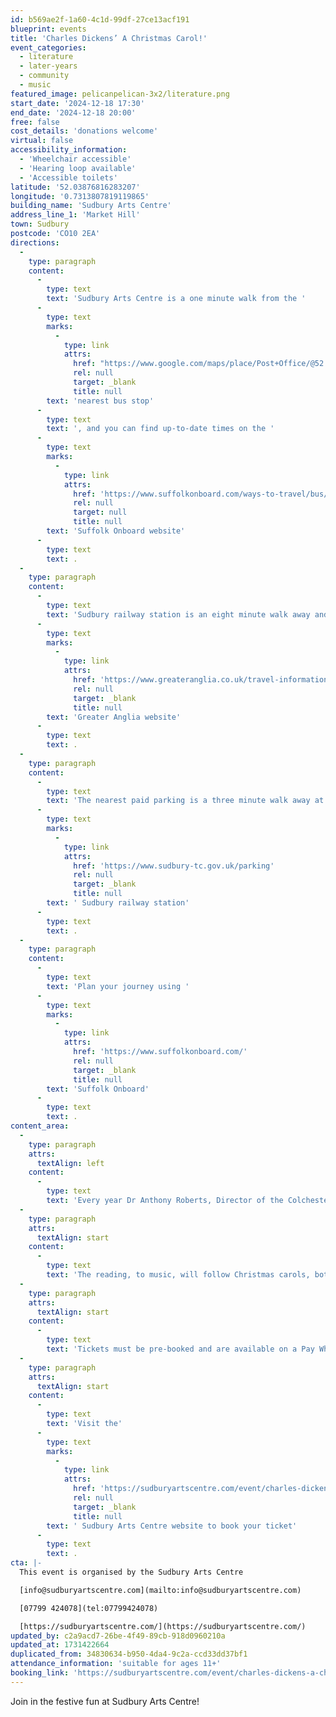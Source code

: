 ```yaml
---
id: b569ae2f-1a60-4c1d-99df-27ce13acf191
blueprint: events
title: 'Charles Dickens’ A Christmas Carol!'
event_categories:
  - literature
  - later-years
  - community
  - music
featured_image: pelicanpelican-3x2/literature.png
start_date: '2024-12-18 17:30'
end_date: '2024-12-18 20:00'
free: false
cost_details: 'donations welcome'
virtual: false
accessibility_information:
  - 'Wheelchair accessible'
  - 'Hearing loop available'
  - 'Accessible toilets'
latitude: '52.03876816283207'
longitude: '0.7313807819119865'
building_name: 'Sudbury Arts Centre'
address_line_1: 'Market Hill'
town: Sudbury
postcode: 'CO10 2EA'
directions:
  -
    type: paragraph
    content:
      -
        type: text
        text: 'Sudbury Arts Centre is a one minute walk from the '
      -
        type: text
        marks:
          -
            type: link
            attrs:
              href: "https://www.google.com/maps/place/Post+Office/@52.0390059,0.7290549,17z/data=!4m23!1m16!4m15!1m6!1m2!1s0x47d85572debceccf:0xe403bdb3949223c3!2sPost+Office,+Sudbury+CO10+1RF!2m2!1d0.731874!2d52.039402!1m6!1m2!1s0x47d855731b7ce873:0x7277a1b5616dca22!2sSudbury+Arts+Centre,+Arts+Centre+(St+Peter's,+Market+Hill,+Sudbury+CO10+2EA!2m2!1d0.7314094!2d52.0386735!3e2!3m5!1s0x47d85572debceccf:0xe403bdb3949223c3!8m2!3d52.039402!4d0.731874!16s%2Fg%2F1q67mf02b?entry=ttu&g_ep=EgoyMDI0MDkwMi4xIKXMDSoASAFQAw%3D%3D"
              rel: null
              target: _blank
              title: null
        text: 'nearest bus stop'
      -
        type: text
        text: ', and you can find up-to-date times on the '
      -
        type: text
        marks:
          -
            type: link
            attrs:
              href: 'https://www.suffolkonboard.com/ways-to-travel/bus/bus-timetable-updates/'
              rel: null
              target: null
              title: null
        text: 'Suffolk Onboard website'
      -
        type: text
        text: .
  -
    type: paragraph
    content:
      -
        type: text
        text: 'Sudbury railway station is an eight minute walk away and you can find times on the '
      -
        type: text
        marks:
          -
            type: link
            attrs:
              href: 'https://www.greateranglia.co.uk/travel-information/station-information/suy'
              rel: null
              target: _blank
              title: null
        text: 'Greater Anglia website'
      -
        type: text
        text: .
  -
    type: paragraph
    content:
      -
        type: text
        text: 'The nearest paid parking is a three minute walk away at'
      -
        type: text
        marks:
          -
            type: link
            attrs:
              href: 'https://www.sudbury-tc.gov.uk/parking'
              rel: null
              target: _blank
              title: null
        text: ' Sudbury railway station'
      -
        type: text
        text: .
  -
    type: paragraph
    content:
      -
        type: text
        text: 'Plan your journey using '
      -
        type: text
        marks:
          -
            type: link
            attrs:
              href: 'https://www.suffolkonboard.com/'
              rel: null
              target: _blank
              title: null
        text: 'Suffolk Onboard'
      -
        type: text
        text: .
content_area:
  -
    type: paragraph
    attrs:
      textAlign: left
    content:
      -
        type: text
        text: 'Every year Dr Anthony Roberts, Director of the Colchester Arts Centre, generously donates a few of his performances of Charles Dickens’ A Christmas Carol to charity. We are over the moon that Anthony & Jamie are coming to the Arts Centre, to support the work we do to give adults with learning disabilities and autism meaningful work experience and performance opportunities at Sudbury Arts Centre.'
  -
    type: paragraph
    attrs:
      textAlign: start
    content:
      -
        type: text
        text: 'The reading, to music, will follow Christmas carols, both performed by Jamie Cunliffe. Mince Pies, Hot Chocolate and Mulled Wine will be available from our cafe/bar.'
  -
    type: paragraph
    attrs:
      textAlign: start
    content:
      -
        type: text
        text: 'Tickets must be pre-booked and are available on a Pay What You Can basis. A minimum suggested £5 per adult donation (but you can donate more if you choose to), and kids from 11 to 16 go free!'
  -
    type: paragraph
    attrs:
      textAlign: start
    content:
      -
        type: text
        text: 'Visit the'
      -
        type: text
        marks:
          -
            type: link
            attrs:
              href: 'https://sudburyartscentre.com/event/charles-dickens-a-christmas-carol/'
              rel: null
              target: _blank
              title: null
        text: ' Sudbury Arts Centre website to book your ticket'
      -
        type: text
        text: .
cta: |-
  This event is organised by the Sudbury Arts Centre

  [info@sudburyartscentre.com](mailto:info@sudburyartscentre.com)

  [07799 424078](tel:07799424078)

  [https://sudburyartscentre.com/](https://sudburyartscentre.com/)
updated_by: c2a9acd7-26be-4f49-89cb-918d0960210a
updated_at: 1731422664
duplicated_from: 34830634-b950-4da4-9c2a-ccd33dd37bf1
attendance_information: 'suitable for ages 11+'
booking_link: 'https://sudburyartscentre.com/event/charles-dickens-a-christmas-carol/'
---
```

Join in the festive fun at Sudbury Arts Centre!